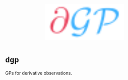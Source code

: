 <div align="center">
<img src="assets/dgp_logo.svg" alt="logo" width="250px"></img>
</div>

# `dgp`

GPs for derivative observations.
